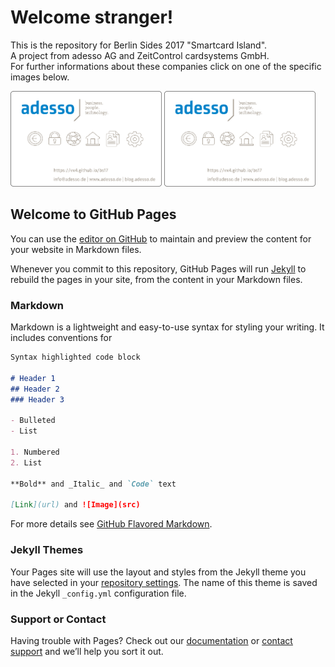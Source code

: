 # Welcome stranger!
This is the repository for Berlin Sides 2017 "Smartcard Island".</br>
A  project from adesso AG and ZeitControl cardsystems GmbH.</br>
For further informations about these companies click on one of the specific images below.</br>
<div><a href="https://adesso.de"><img src="TMW_Cardlayout_Preview3.png" float="left"  width="48%" ></a>
<a href="https://adesso.de"><img src="TMW_Cardlayout_Preview3.png" float="right" width="48%" ></a>
</div>

## Welcome to GitHub Pages

You can use the [editor on GitHub](https://github.com/VX4/bs17/edit/master/README.md) to maintain and preview the content for your website in Markdown files.

Whenever you commit to this repository, GitHub Pages will run [Jekyll](https://jekyllrb.com/) to rebuild the pages in your site, from the content in your Markdown files.

### Markdown

Markdown is a lightweight and easy-to-use syntax for styling your writing. It includes conventions for

```markdown
Syntax highlighted code block

# Header 1
## Header 2
### Header 3

- Bulleted
- List

1. Numbered
2. List

**Bold** and _Italic_ and `Code` text

[Link](url) and ![Image](src)
```

For more details see [GitHub Flavored Markdown](https://guides.github.com/features/mastering-markdown/).

### Jekyll Themes

Your Pages site will use the layout and styles from the Jekyll theme you have selected in your [repository settings](https://github.com/VX4/bs17/settings). The name of this theme is saved in the Jekyll `_config.yml` configuration file.

### Support or Contact

Having trouble with Pages? Check out our [documentation](https://help.github.com/categories/github-pages-basics/) or [contact support](https://github.com/contact) and we’ll help you sort it out.
